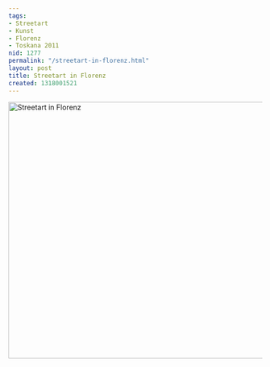 ```yaml
---
tags:
- Streetart
- Kunst
- Florenz
- Toskana 2011
nid: 1277
permalink: "/streetart-in-florenz.html"
layout: post
title: Streetart in Florenz
created: 1318001521
---
```

<img src="/sites/netzaffe.de/files/images/Toskana_2011-09-29_18-21_0.jpg" alt="Streetart in Florenz" width="510px" />
